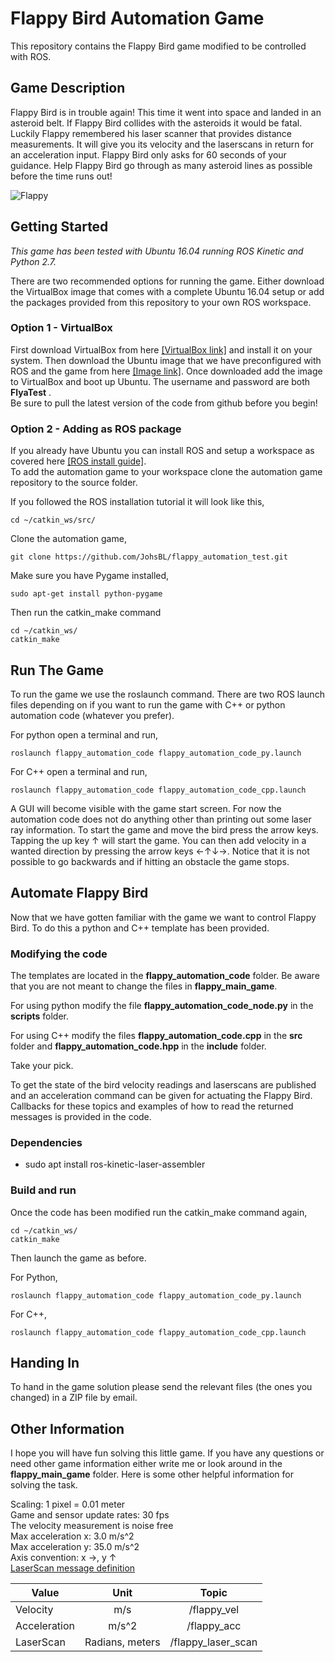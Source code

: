 # Flappy Bird Automation Game

This repository contains the Flappy Bird game modified to be controlled with ROS.

## Game Description

Flappy Bird is in trouble again! This time it went into space and landed in an asteroid belt. If Flappy Bird collides with the asteroids it would be fatal. Luckily Flappy remembered his laser scanner that provides distance measurements. It will give you its velocity and the laserscans in return for an acceleration input. Flappy Bird only asks for 60 seconds of your guidance. Help Flappy Bird go through as many asteroid lines as possible before the time runs out!     

![Flappy](flappy_cover.png)

## Getting Started

*This game has been tested with Ubuntu 16.04 running ROS Kinetic and Python 2.7.*   

There are two recommended options for running the game. Either download the VirtualBox image that comes with a complete Ubuntu 16.04 setup or add the packages provided from this repository to your own ROS workspace.    

### Option 1 - VirtualBox
First download VirtualBox from here [[VirtualBox link]](https://www.virtualbox.org/wiki/Downloads) and install it on your system. Then download the Ubuntu image that we have preconfigured with ROS and the game from here [[Image link]](https://drive.google.com/file/d/1qDaW2qVh9BTEdVVVM2RKJ4msuvuQTQ9j/view). Once downloaded add the image to VirtualBox and boot up Ubuntu.
The username and password are both **FlyaTest** .  
Be sure to pull the latest version of the code from github before you begin!

### Option 2 - Adding as ROS package  
If you already have Ubuntu you can install ROS and setup a workspace as covered here [[ROS install guide]](http://wiki.ros.org/ROS/Tutorials/InstallingandConfiguringROSEnvironment).  
To add the automation game to your workspace clone the automation game repository to the source folder.

If you followed the ROS installation tutorial it will look like this,   
```
cd ~/catkin_ws/src/
```
Clone the automation game,
```
git clone https://github.com/JohsBL/flappy_automation_test.git
```
Make sure you have Pygame installed,
```
sudo apt-get install python-pygame
```

Then run the catkin_make command
```
cd ~/catkin_ws/
catkin_make
```

## Run The Game

To run the game we use the roslaunch command. There are two ROS launch files depending on if you want to run the game with C++ or python automation code (whatever you prefer).

For python open a terminal and run,
```
roslaunch flappy_automation_code flappy_automation_code_py.launch
```
For C++ open a terminal and run,
```
roslaunch flappy_automation_code flappy_automation_code_cpp.launch
```
A GUI will become visible with the game start screen. For now the automation code does not do anything other than printing out some laser ray information. To start the game and move the bird press the arrow keys. Tapping the up key &uarr; will start the game. You can then add velocity in a wanted direction by pressing the arrow keys &larr;&uarr;&darr;&rarr;. Notice that it is not possible to go backwards and if hitting an obstacle the game stops.

## Automate Flappy Bird
Now that we have gotten familiar with the game we want to control Flappy Bird. To do this a python and C++ template has been provided. 

### Modifying the code
The templates are located in the **flappy_automation_code** folder. Be aware that you are not meant to change the files in **flappy_main_game**.         

For using python modify the file **flappy_automation_code_node.py** in the **scripts** folder.  

For using C++ modify the files **flappy_automation_code.cpp** in the **src** folder and **flappy_automation_code.hpp** in the **include** folder.

Take your pick.

To get the state of the bird velocity readings and laserscans are published and an acceleration command can be given for actuating the Flappy Bird. Callbacks for these topics and examples of how to read the returned messages is provided in the code.

### Dependencies
- sudo apt install ros-kinetic-laser-assembler
### Build and run
Once the code has been modified run the catkin_make command again,
```
cd ~/catkin_ws/
catkin_make
```

Then launch the game as before.

For Python,
```
roslaunch flappy_automation_code flappy_automation_code_py.launch
```
For C++,
```
roslaunch flappy_automation_code flappy_automation_code_cpp.launch
```

## Handing In
To hand in the game solution please send the relevant files (the ones you changed) in a ZIP file by email.   

## Other Information
I hope you will have fun solving this little game. If you have any questions or need other game information either write me or look around in the **flappy_main_game** folder. Here is some other helpful information for solving the task.

Scaling: 1 pixel = 0.01 meter  
Game and sensor update rates: 30 fps   
The velocity measurement is noise free   
Max acceleration x: 3.0 m/s^2  
Max acceleration y: 35.0 m/s^2  
Axis convention: x &rarr;, y &uarr;  
[LaserScan message definition](http://docs.ros.org/api/sensor_msgs/html/msg/LaserScan.html)

| Value        | Unit           | Topic  |
| ------------- |:-------------:| :-----:|
| Velocity      | m/s           | /flappy_vel |
| Acceleration  | m/s^2         | /flappy_acc |
| LaserScan     | Radians, meters      | /flappy_laser_scan |
